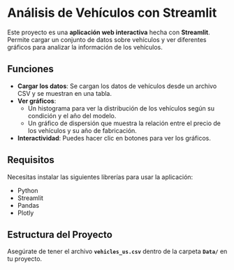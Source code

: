 # Análisis de Vehículos con Streamlit

Este proyecto es una **aplicación web interactiva** hecha con **Streamlit**. Permite cargar un conjunto de datos sobre vehículos y ver diferentes gráficos para analizar la información de los vehículos.

## Funciones

- **Cargar los datos**: Se cargan los datos de vehículos desde un archivo CSV y se muestran en una tabla.
- **Ver gráficos**:
  - Un histograma para ver la distribución de los vehículos según su condición y el año del modelo.
  - Un gráfico de dispersión que muestra la relación entre el precio de los vehículos y su año de fabricación.
- **Interactividad**: Puedes hacer clic en botones para ver los gráficos.

## Requisitos

Necesitas instalar las siguientes librerías para usar la aplicación:

- Python
- Streamlit
- Pandas
- Plotly

## Estructura del Proyecto

Asegúrate de tener el archivo **`vehicles_us.csv`** dentro de la carpeta **`Data/`** en tu proyecto.
